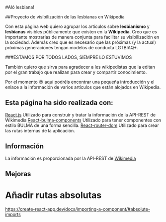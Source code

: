 #Aló lesbiana!

##Proyecto de visibilización de las lesbianas en Wikipedia

Con esta página web quiero agrupar los artículos sobre
**lesbianismo** y **lesbianas**
visibles públicamente que existen en la **Wikipedia**. Creo que es
importante mostrarlas de manera conjunta para facilitar su
visibilización en la sociedad. Además creo que es necesario
que las próximas (y la actual) próximas generaciones tengan
modelos de conducta LGTBIAQ+.

###ESTAMOS POR TODOS LADOS, SIEMPRE LO ESTUVIMOS

También quiero que sirva para agradecer a les wikipedistas que
la editan por el gran trabajo que realizan para crear y
compartir conocimiento.

Por el momento 😉 aquí podréis encontrar una pequeña introducción y el enlace a la información de varios artículos que están alojados en Wikipedia.

## Esta página ha sido realizada con:

[React.js](https://react-bootstrap.github.io/)
Utilizado para construir y tratar la información de la API-REST de Wikimedia
[React-bulma-components](https://react-bulma.dev/en)
Utilizado para tener componentes con estilo BULMA de una forma sencilla.
[React-router-dom](https://reacttraining.com/react-router/web/guides/quick-start)
Utilizado para crear las rutas internas de la aplicación.

## Información

La información es proporcionada por la API-REST de [Wikimedia](https://www.mediawiki.org/wiki/Wikimedia_REST_API)

## Mejoras

# Añadir rutas absolutas

https://create-react-app.dev/docs/importing-a-component/#absolute-imports
